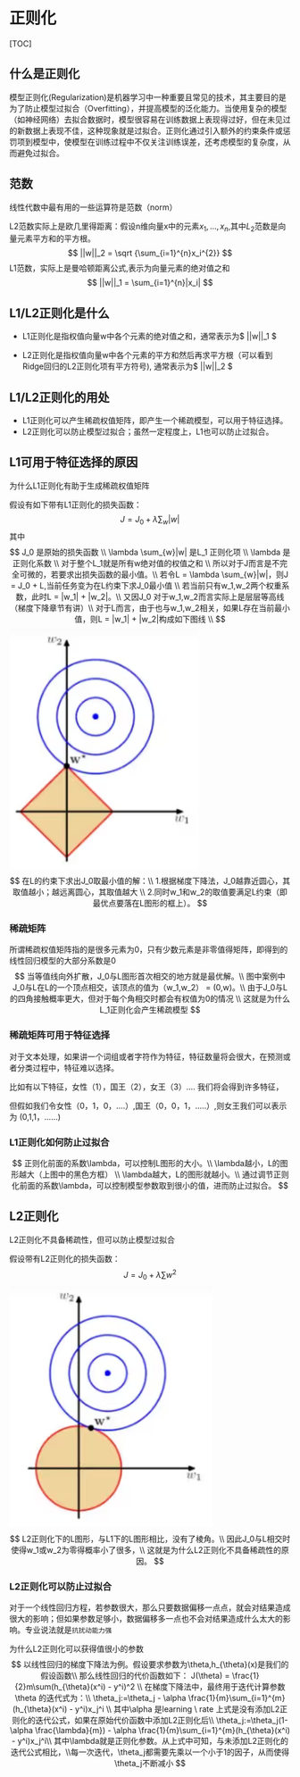 # 正则化



[TOC]



## 什么是正则化

模型正则化(Regularization)是机器学习中一种重要且常见的技术，其主要目的是为了防止模型过拟合（Overfitting），并提高模型的泛化能力。当使用复杂的模型（如神经网络）去拟合数据时，模型很容易在训练数据上表现得过好，但在未见过的新数据上表现不佳，这种现象就是过拟合。正则化通过引入额外的约束条件或惩罚项到模型中，使模型在训练过程中不仅关注训练误差，还考虑模型的复杂度，从而避免过拟合。



## 范数

线性代数中最有用的一些运算符是范数（norm）

L2范数实际上是欧几里得距离：假设n维向量x中的元素$x_1,...,x_n$,其中$L_2$范数是向量元素平方和的平方根。
$$
||w||_2 = \sqrt {\sum_{i=1}^{n}x_i^{2}}
$$
L1范数，实际上是曼哈顿距离公式,表示为向量元素的绝对值之和
$$
||w||_1 = \sum_{i=1}^{n}|x_i|
$$


## L1/L2正则化是什么

+ L1正则化是指权值向量w中各个元素的绝对值之和，通常表示为$ ||w||_1 $

+ L2正则化是指权值向量w中各个元素的平方和然后再求平方根（可以看到Ridge回归的L2正则化项有平方符号), 通常表示为$ ||w||_2 $

 

## L1/L2正则化的用处

+ L1正则化可以产生稀疏权值矩阵，即产生一个稀疏模型，可以用于特征选择。
+ L2正则化可以防止模型过拟合；虽然一定程度上，L1也可以防止过拟合。



## L1可用于特征选择的原因

为什么L1正则化有助于生成稀疏权值矩阵

假设有如下带有L1正则化的损失函数：
$$
J = J_0 + \lambda \sum_{w}|w|
$$
其中
$$
J_0 是原始的损失函数 \\
\lambda \sum_{w}|w| 是L_1 正则化项 \\
\lambda 是正则化系数 \\
对于整个L_1就是所有w绝对值的权值之和 \\
所以对于J而言是不完全可微的，若要求出损失函数的最小值。\\
若令L = \lambda \sum_{w}|w|，则J = J_0 + L,当前任务变为在L约束下求J_0最小值 \\
若当前只有w_1,w_2两个权重系数，此时L = |w_1| + |w_2|。\\
又因J_0 对于w_1,w_2而言实际上是层层等高线（梯度下降章节有讲）\\
对于L而言，由于也与w_1,w_2相关，如果L存在当前最小值，则L = |w_1| + |w_2|构成如下图线 \\
$$
<img src="./assets/image-20240812174955007.png" alt="image-20240812174955007" style="zoom:50%;" />
$$
在L的约束下求出J_0取最小值的解：\\
1.根据梯度下降法，J_0越靠近圆心，其取值越小；越远离圆心，其取值越大 \\
2.同时w_1和w_2的取值要满足L约束（即最优点要落在L图形的框上）。
$$


### 稀疏矩阵

所谓稀疏权值矩阵指的是很多元素为0，只有少数元素是非零值得矩阵，即得到的线性回归模型的大部分系数是0
$$
当等值线向外扩散，J_0与L图形首次相交的地方就是最优解。\\
图中案例中J_0与L在L的一个顶点相交，该顶点的值为（w_1,w_2） = (0,w)。\\
由于J_0与L的四角接触概率更大，但对于每个角相交时都会有权值为0的情况 \\
这就是为什么L_1正则化会产生稀疏模型
$$


### 稀疏矩阵可用于特征选择

对于文本处理，如果讲一个词组或者字符作为特征，特征数量将会很大，在预测或者分类过程中，特征难以选择。

比如有以下特征，女性（1），国王（2），女王（3）.... 我们将会得到许多特征，

但假如我们令女性（0，1，0，....）,国王（0，0，1，.....）,则女王我们可以表示为 (0,1,1，......)





### L1正则化如何防止过拟合

$$
正则化前面的系数\lambda，可以控制L图形的大小。\\
\lambda越小，L的图形越大（上图中的黑色方框） \\
\lambda越大，L的图形就越小。\\
通过调节正则化前面的系数\lambda，可以控制模型参数取到很小的值，进而防止过拟合。
$$



## L2正则化

L2正则化不具备稀疏性，但可以防止模型过拟合

假设带有L2正则化的损失函数：
$$
J = J_0 + \lambda \sum w^2
$$
<img src="./assets/image-20240813093911627.png" alt="image-20240813093911627" style="zoom:50%;" />
$$
L2正则化下的L图形，与L1下的L图形相比，没有了棱角。\\
因此J_0与L相交时使得w_1或w_2为零得概率小了很多，\\
这就是为什么L2正则化不具备稀疏性的原因。
$$


### L2正则化可以防止过拟合

对于一个线性回归方程，若参数很大，那么只要数据偏移一点点，就会对结果造成很大的影响；但如果参数足够小，数据偏移多一点也不会对结果造成什么太大的影响。专业说法就是`抗扰动能力强`



为什么L2正则化可以获得值很小的参数
$$
以线性回归的梯度下降法为例。假设要求参数为\theta,h_{\theta}(x)是我们的假设函数\\
那么线性回归的代价函数如下：
J(\theta) = \frac{1}{2}m\sum(h_{\theta}(x^i) - y^i)^2 \\
在梯度下降法中，最终用于迭代计算参数\theta 的迭代式为：\\
\theta_j:=\theta_j - \alpha \frac{1}{m}\sum_{i=1}^{m}(h_{\theta}(x^i) - y^i)x_j^i \\
其中\alpha 是learning \ rate 上式是没有添加L2正则化的迭代公式，如果在原始代价函数中添加L2正则化后\\
\theta_j:=\theta_j(1-\alpha \frac{\lambda}{m}) - \alpha \frac{1}{m}\sum_{i=1}^{m}(h_{\theta}(x^i) - y^i)x_j^i\\
其中\lambda就是正则化参数。从上式中可知，与未添加L2正则化的迭代公式相比，\\每一次迭代，\theta_j都需要先乘以一个小于1的因子，从而使得\theta_j不断减小
$$
